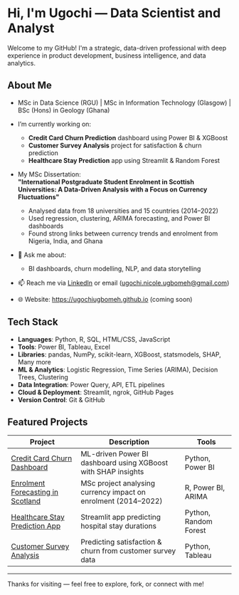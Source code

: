 #  Hi, I'm Ugochi — Data Scientist and Analyst

Welcome to my GitHub! 
I'm a strategic, data-driven professional with deep experience in product development, business intelligence, and data analytics. 

## About Me
- MSc in Data Science (RGU) | MSc in Information Technology (Glasgow) | BSc (Hons) in Geology (Ghana)
- I’m currently working on:
  - **Credit Card Churn Prediction** dashboard using Power BI & XGBoost
  - **Customer Survey Analysis** project for satisfaction & churn prediction
  - **Healthcare Stay Prediction** app using Streamlit & Random Forest
- My MSc Dissertation:  
  **"International Postgraduate Student Enrolment in Scottish Universities: A Data-Driven Analysis with a Focus on Currency Fluctuations"**  
  - Analysed data from 18 universities and 15 countries (2014–2022)  
  - Used regression, clustering, ARIMA forecasting, and Power BI dashboards  
  - Found strong links between currency trends and enrolment from Nigeria, India, and Ghana

- 💬 Ask me about:
  - BI dashboards, churn modelling, NLP, and data storytelling
- 📫 Reach me via [LinkedIn](https://www.linkedin.com/in/ugochi-ugbomeh-15967867) or email (ugochi.nicole.ugbomeh@gmail.com) 
- 🌐 Website: https://ugochiugbomeh.github.io (coming soon)

## Tech Stack

- **Languages**: Python, R, SQL, HTML/CSS, JavaScript
- **Tools**: Power BI, Tableau, Excel  
- **Libraries**: pandas, NumPy, scikit-learn, XGBoost, statsmodels, SHAP, Many more  
- **ML & Analytics**: Logistic Regression, Time Series (ARIMA), Decision Trees, Clustering  
- **Data Integration**: Power Query, API, ETL pipelines  
- **Cloud & Deployment**: Streamlit, ngrok, GitHub Pages  
- **Version Control**: Git & GitHub


## Featured Projects

| Project | Description | Tools |
|--------|-------------|-------|
| [Credit Card Churn Dashboard](#) | ML-driven Power BI dashboard using XGBoost with SHAP insights | Python, Power BI |
| [Enrolment Forecasting in Scotland](#) | MSc project analysing currency impact on enrolment (2014–2022) | R, Power BI, ARIMA |
| [Healthcare Stay Prediction App](#) | Streamlit app predicting hospital stay durations | Python, Random Forest |
| [Customer Survey Analysis](#) | Predicting satisfaction & churn from customer survey data | Python, Tableau |

---

Thanks for visiting — feel free to explore, fork, or connect with me!

